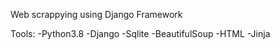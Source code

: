 Web scrappying using Django Framework

Tools:
-Python3.8
-Django
-Sqlite
-BeautifulSoup
-HTML
-Jinja

